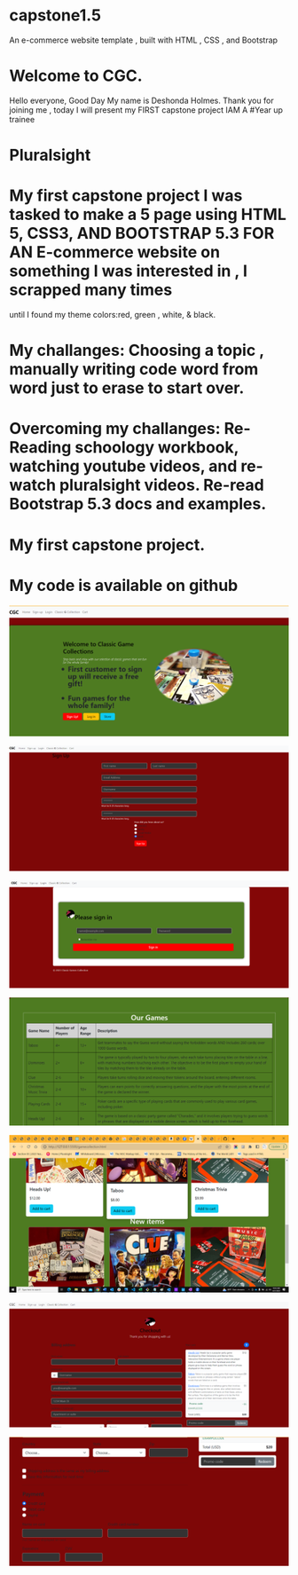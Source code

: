 # capstone1.5


An e-commerce website template , built with HTML , CSS , and Bootstrap

# Welcome to CGC.
Hello everyone, Good Day My name is Deshonda Holmes. 
Thank you for joining me , today I will present my FIRST capstone project
    IAM
     A
#Year up trainee
# Pluralsight 
# My first capstone project I was tasked to make a 5 page using HTML 5, CSS3, AND BOOTSTRAP 5.3 FOR AN  E-commerce website on something I was interested in , I scrapped many times
until I found my theme colors:red, green , white, & black.

# My challanges: Choosing a topic , manually writing code word from word just to erase to start over.

# Overcoming my challanges: Re-Reading schoology workbook, watching youtube videos, and re-watch pluralsight videos. Re-read Bootstrap 5.3 docs and examples.

# My first capstone project.


# My code is available on github



![homepage](/images/oldhomepage.png "Capstone1Homepage")


![sign up](/images/signUpcapstone1.png "Capstone1signup")

![login](/images/signIn.png "Capstone1lognIN")

![collection table](/images/capstonestoretable.png "Capstone1gametable")

![collection of games](/images/collection.png "Capstone1collection")

![carttop](/images/checkouttopcapstone1.png "Carttop")

![cart](/images/oldcheckout.png "Cartbottom")


